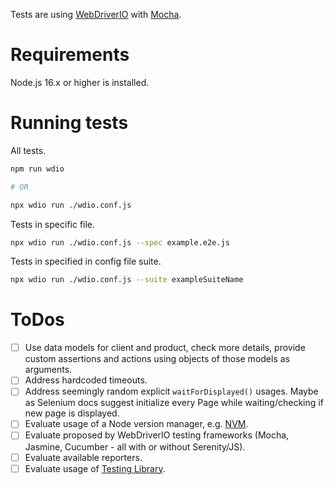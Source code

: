Tests are using [WebDriverIO](https://webdriver.io/) with [Mocha](https://mochajs.org/).

# Requirements
Node.js 16.x or higher is installed.

# Running tests
All tests.
```bash
npm run wdio

# OR

npx wdio run ./wdio.conf.js
```

Tests in specific file.
```bash
npx wdio run ./wdio.conf.js --spec example.e2e.js
```

Tests in specified in config file suite.
```bash
npx wdio run ./wdio.conf.js --suite exampleSuiteName
```

# ToDos
- [ ] Use data models for client and product, check more details, provide custom assertions and actions using objects of those models as arguments.
- [ ] Address hardcoded timeouts.
- [ ] Address seemingly random explicit `waitForDisplayed()` usages. Maybe as Selenium docs suggest initialize every Page while waiting/checking if new page is displayed.
- [ ] Evaluate usage of a Node version manager, e.g. [NVM](https://github.com/nvm-sh/nvm).
- [ ] Evaluate proposed by WebDriverIO testing frameworks (Mocha, Jasmine, Cucumber - all with or without Serenity/JS).
- [ ] Evaluate available reporters.
- [ ] Evaluate usage of [Testing Library](https://testing-library.com/).